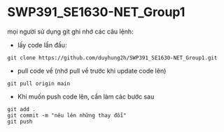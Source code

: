 # SWP391_SE1630-NET_Group1

mọi người sử dụng git ghi nhớ các câu lệnh:

- lấy code lần đầu: 
```
git clone https://github.com/duyhung2h/SWP391_SE1630-NET_Group1.git
```

- pull code về (nhớ pull về trước khi update code lên)
```
git pull origin main
```

- Khi muốn push code lên, cần làm các bước sau
```
git add .
git commit -m "nêu lên những thay đổi"
git push
```
